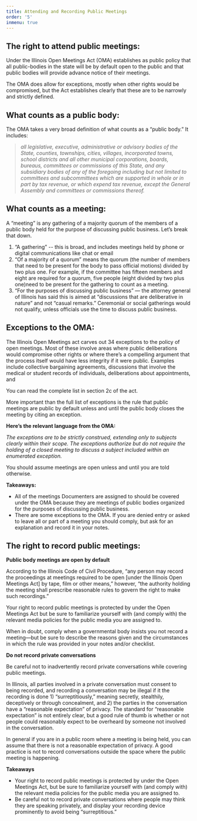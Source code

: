 ```yaml
---
title: Attending and Recording Public Meetings
order: '5'
inmenu: true
---
```

## The right to attend public meetings:

Under the Illinois Open Meetings Act (OMA) establishes as public policy that all public-bodies in the state will be by default open to the public and that public bodies will provide advance notice of their meetings. 

The OMA does allow for exceptions, mostly when other rights would be compromised, but the Act establishes clearly that these are to be narrowly and strictly defined. 

## What counts as a public body:

The OMA takes a very broad definition of what counts as a “public body.” It includes:

> _all legislative, executive, administrative or advisory bodies of the State, counties, townships, cities, villages, incorporated towns, school districts and all other municipal corporations, boards, bureaus, committees or commissions of this State, and any subsidiary bodies of any of the foregoing including but not limited to committees and subcommittees which are supported in whole or in part by tax revenue, or which expend tax revenue, except the General Assembly and committees or commissions thereof._

## What counts as a meeting:

A “meeting” is any gathering of a majority quorum of the members of a public body held for the purpose of discussing public business. Let’s break that down.

1. “A gathering” -- this is broad, and includes meetings held by phone or digital communications like chat or email
2. “Of a majority of a quorum” means the quorum (the number of members that need to be present for the body to pass official motions) divided by two plus one. For example, if the committee has fifteen members and eight are required for a quorum, five people (eight divided by two plus one)need to be present for the gathering to count as a meeting.
3. “For the purposes of discussing public business” — the attorney general of Illinois has said this is aimed at “discussions that are deliberative in nature” and not “casual remarks.” Ceremonial or social gatherings would not qualify, unless officials use the time to discuss public business.



## Exceptions to the OMA:

The Illinois Open Meetings act carves out 34 exceptions to the policy of open meetings. Most of these involve areas where public deliberations would compromise other rights or where there’s a compelling argument that the process itself would have less integrity if it were public. Examples include collective bargaining agreements, discussions that involve the medical or student records of individuals, deliberations about appointments, and 

You can read the complete list in section 2c of the act. 

More important than the full list of exceptions is the rule that public meetings are public by default unless and until the public body closes the meeting by citing an exception. 

**Here’s the relevant language from the OMA:**

_The exceptions are to be strictly construed, extending only to subjects clearly within their scope. The exceptions authorize but do not require the holding of a closed meeting to discuss a subject included within an enumerated exception._ 

You should assume meetings are open unless and until you are told otherwise.

**Takeaways:**

* All of the meetings Documenters are assigned to should be covered under the OMA because they are meetings of public bodies organized for the purposes of discussing public business. 
* There are some exceptions to the OMA. If you are denied entry or asked to leave all or part of a meeting you should comply, but ask for an explanation and record it in your notes.



## The right to record public meetings:

**Public body meetings are open by default**

According to the Illinois Code of Civil Procedure, “any person may record the proceedings at meetings required to be open \[under the Illinois Open Meetings Act] by tape, film or other means,” however, “the authority holding the meeting shall prescribe reasonable rules to govern the right to make such recordings.”

Your right to record public meetings is protected by under the Open Meetings Act but be sure to familiarize yourself with (and comply with) the relevant media policies for the public media you are assigned to.

When in doubt, comply when a governmental body insists you not record a meeting—but be sure to describe the reasons given and the circumstances in which the rule was provided in your notes and/or checklist.

 

**Do not record private conversations**

Be careful not to inadvertently record private conversations while covering public meetings.

In Illinois, all parties involved in a private conversation must consent to being recorded, and recording a conversation may be illegal if it the recording is done 1) “surreptitiously,” meaning secretly, stealthily, deceptively or through concealment, and 2) the parties in the conversation have a “reasonable expectation” of privacy. The standard for “reasonable expectation” is not entirely clear, but a good rule of thumb is whether or not people could reasonably expect to be overheard by someone not involved in the conversation. 

In general if you are in a public room where a meeting is being held, you can assume that there is not a reasonable expectation of privacy. A good practice is not to record conversations outside the space where the public meeting is happening.

**Takeaways**

* Your right to record public meetings is protected by under the Open Meetings Act,  but be sure to familiarize yourself with (and comply with) the relevant media policies for the public media you are assigned to.
* Be careful not to record private conversations where people may think they are speaking privately, and display your recording device prominently to avoid being “surreptitious.”
